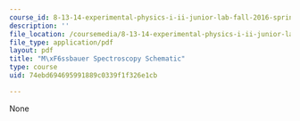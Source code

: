 ```yaml
---
course_id: 8-13-14-experimental-physics-i-ii-junior-lab-fall-2016-spring-2017
description: ''
file_location: /coursemedia/8-13-14-experimental-physics-i-ii-junior-lab-fall-2016-spring-2017/74ebd694695991889c0339f1f326e1cb_Mossbauer_Amplifier.pdf
file_type: application/pdf
layout: pdf
title: "M\xF6ssbauer Spectroscopy Schematic"
type: course
uid: 74ebd694695991889c0339f1f326e1cb

---
```

None
